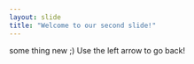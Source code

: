 ```yaml
---
layout: slide
title: "Welcome to our second slide!"
---
```

some thing new ;)
Use the left arrow to go back!
